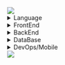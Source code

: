 
<!-- 상단 박스 -->
<img src="https://capsule-render.vercel.app/api?type=waving&color=auto&height=200&section=header&text=MyStack&fontSize=70&animation=twinkling"/>

<!-- 언어 -->
<details>
  <summary>Language</summary>
  <div align="center">
  
      <img src="https://img.shields.io/badge/javascript-F7DF1E?style=for-the-badge&logo=javascript&logoColor=white">
      <img src="https://img.shields.io/badge/typescript-3178C6?style=for-the-badge&logo=typescript&logoColor=white">
      <img src="https://img.shields.io/badge/java-007396?style=for-the-badge&logo=java&logoColor=white">
      <img src="https://img.shields.io/badge/Python-3776AB?style=for-the-badge&logo=Python&logoColor=white">
      <img src="https://img.shields.io/badge/dart-0175C2?style=for-the-badge&logo=dart&logoColor=white">
  </div>
</details>

<!-- 프론트엔드 -->
<details>
  <summary>FrontEnd</summary>
  <div align="center">
    <h3>FrontEnd</h3>
        <img src="https://img.shields.io/badge/html5-E34F26?style=for-the-badge&logo=html5&logoColor=white">
        <img src="https://img.shields.io/badge/css3-1572B6?style=for-the-badge&logo=css3&logoColor=white">
        <img src="https://img.shields.io/badge/postcss-DD3A0A?style=for-the-badge&logo=postcss&logoColor=white">
        <img src="https://img.shields.io/badge/tailwindcss-06B6D4?style=for-the-badge&logo=tailwindcss&logoColor=white">
        <img src="https://img.shields.io/badge/sass-CC6699?style=for-the-badge&logo=sass&logoColor=white">
        <img src="https://img.shields.io/badge/php-777BB4?style=for-the-badge&logo=php&logoColor=white">
        <img src="https://img.shields.io/badge/jquery-0769AD?style=for-the-badge&logo=jquery&logoColor=white">
        <img src="https://img.shields.io/badge/react-61DAFB?style=for-the-badge&logo=react&logoColor=white">
        <img src="https://img.shields.io/badge/vuedotjs-4FC08D?style=for-the-badge&logo=vuedotjs&logoColor=white">
        <img src="https://img.shields.io/badge/vite-646CFF?style=for-the-badge&logo=vite&logoColor=white">
        <img src="https://img.shields.io/badge/nextdotjs-000000?style=for-the-badge&logo=nextdotjs&logoColor=white">
  </div>
</details>

<!-- 백엔드 -->
<details>
  <summary>BackEnd</summary>
  <div align="center">
    <h3>BackEnd</h3>  
        <img src="https://img.shields.io/badge/express-000000?style=for-the-badge&logo=express&logoColor=white">
        <img src="https://img.shields.io/badge/fastify-000000?style=for-the-badge&logo=fastify&logoColor=white">
        <img src="https://img.shields.io/badge/nestjs-E0234E?style=for-the-badge&logo=nestjs&logoColor=white">
        <img src="https://img.shields.io/badge/spring-6DB33F?style=for-the-badge&logo=spring&logoColor=white">
        <img src="https://img.shields.io/badge/springboot-6DB33F?style=for-the-badge&logo=springboot&logoColor=white">
        <img src="https://img.shields.io/badge/flask-000000?style=for-the-badge&logo=flask&logoColor=white">
  </div>
</details>

<!-- 데이터베이스 -->
<details>
  <summary>DataBase</summary>
  <div align="center">
    <h3>DataBase</h3>  
        <img src="https://img.shields.io/badge/oracle-F80000?style=for-the-badge&logo=oracle&logoColor=white">
        <img src="https://img.shields.io/badge/mysql-4479A1?style=for-the-badge&logo=mysql&logoColor=white">
        <img src="https://img.shields.io/badge/mariadb-003545?style=for-the-badge&logo=mariadb&logoColor=white">
        <img src="https://img.shields.io/badge/postgresql-4169E1?style=for-the-badge&logo=postgresql&logoColor=white">
        <img src="https://img.shields.io/badge/mongodb-47A248?style=for-the-badge&logo=mongodb&logoColor=white">
        <img src="https://img.shields.io/badge/elasticsearch-005571?style=for-the-badge&logo=elasticsearch&logoColor=white">
  </div>
</details>

<!-- 데브옵스/모바일 -->
<details>
  <summary>DevOps/Mobile</summary>
  <div align="center">
    <h3>DevOps/Mobile</h3>  
      <img src="https://img.shields.io/badge/docker-2496ED?style=for-the-badge&logo=docker&logoColor=white">
      <img src="https://img.shields.io/badge/graphql-E10098?style=for-the-badge&logo=graphql&logoColor=white">
      <img src="https://img.shields.io/badge/googlecloud-4285F4?style=for-the-badge&logo=googlecloud&logoColor=white">
      <img src="https://img.shields.io/badge/amazonaws-232F3E?style=for-the-badge&logo=amazonaws&logoColor=white">
      <img src="https://img.shields.io/badge/reactnative-61DAFB?style=for-the-badge&logo=reactnative&logoColor=white">
      <img src="https://img.shields.io/badge/flutter-02569B?style=for-the-badge&logo=flutter&logoColor=white">
  </div>
</details>

<!-- 하단 박스 -->
<img src="https://capsule-render.vercel.app/api?type=waving&color=auto&height=200&section=footer&animation=twinkling"/>

